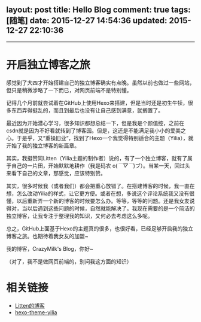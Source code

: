 layout: post
title: Hello Blog
comment: true
tags: [随笔]
date: 2015-12-27 14:54:36
updated: 2015-12-27 22:10:36
---

------
# 开启独立博客之旅
感觉到了大四才开始搭建自己的独立博客确实有点晚。虽然以前也做过一些网站，但只是稍微涉略了一下而已，对网页前端不是特别懂。

记得几个月前就尝试着在GitHub上使用Hexo来搭建，但是当时还是初生牛犊，很多东西弄得挺乱的，而且到最后也没有让自己感到满意，就搁置了。

最近因为开始潜心学习，很多知识都想总结一下，但是我是个颜值控，之前在csdn就是因为不好看就转到了博客园。但是，这还是不能满足我小小的爱美之心。于是乎，又“重操旧业“，找到了Hexo一个我觉得特别适合的主题（Yilia），就开始了我的独立博客的新篇章。

<!-- more -->

其实，我挺赞同Litten（Yilia主题的制作者）说的，有了一个独立博客，就有了属于自己的一片田，开始默默地耕作（我是码农 o(*￣▽￣*)ブ）。当某一天，回过头来看下自己的文章，那感觉，应该特别赞。

其实，很多时候我（或者我们）都会把重心放错了。在搭建博客的时候，我一直在想，怎么改动Yilia的样式，让它更方便。或者在想，多说这个评论系统我又没有很懂，以后重新弄一个新的博客的时候要怎么办。等等，等等的问题。还是我女友说得对，当以后遇到这些问题的时候，自然就能解决了。我现在需要的是一个简洁的独立博客，让我专注于整理我的知识，又何必去考虑这么多呢。

总之，GitHub上面基于Hexo的主题真的很多，也很好看，已经足够开启我的独立博客之旅。也期待着我女友的加盟~

我的博客，CrazyMilk's Blog，你好~

（对了，我不是做网页前端的，别问我这方面的知识）

# 相关链接
- [Litten的博客](http://litten.github.io/)
- [hexo-theme-yilia](https://github.com/litten/hexo-theme-yilia)
